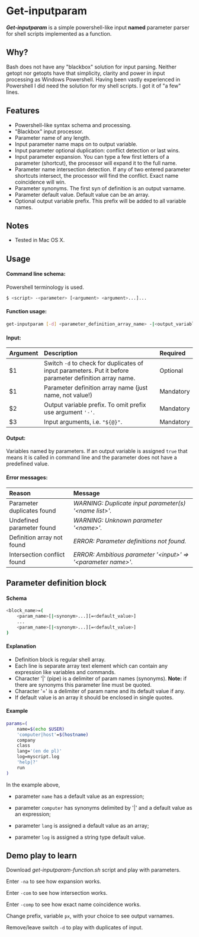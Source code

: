 # Get-inputparam

***Get-inputparam*** is a simple powershell-like input **named** parameter parser for shell scripts implemented as a function.

## Why?
Bash does not have any "blackbox" solution for input parsing. Neither getopt nor getopts have that simplicity, clarity and power in input processing as Windows Powershell. Having been vastly experienced in Powershell I did need the solution for my shell scripts. I got it of "a few" lines.

## Features
* Powershell-like syntax schema and processing.
* "Blackbox" input processor.
* Parameter name of any length.
* Input parameter name maps on to output variable.
* Input parameter optional duplication: conflict detection or last wins.
* Input parameter expansion. You can type a few first letters of a parameter (shortcut), the processor will expand it to the full name.
* Parameter name intersection detection. If any of two entered parameter shortcuts intersect, the processor will find the conflict. Exact name coincidence will win.
* Parameter synonyms. The first syn of definition is an output varname.
* Parameter default value. Default value can be an array.
* Optional output variable prefix. This prefix will be added to all variable names.

## Notes
* Tested in Mac OS X.

## Usage
#### Command line schema:
Powershell terminology is used.

```sh
$ <script> -<parameter> [<argument> <argument>...]...
```
#### Function usage:
```sh
get-inputparam [-d] <parameter_definition_array_name> -|<output_variable_prefix> "{@}"
```

#### Input:
| Argument | Description | Required |
|:---------|:------------|:---------|
| $1 | Switch `-d` to check for duplicates of input parameters. Put it before parameter definition array name. | Optional |
| $1 | Parameter definition array name (just name, not value!) | Mandatory |
| $2 | Output variable prefix. To omit prefix use argument `'-'`. | Mandatory |
| $3 | Input arguments, i.e. `"${@}"`. | Mandatory |

#### Output: 
Variables named by parameters. If an output variable is assigned `true` that means it is called in command line and the parameter does not have a predefined value.

#### Error messages:
| Reason | Message |
|:-------|:--------|
| Parameter duplicates found | *WARNING: Duplicate input parameter(s) '\<name list\>'.* |
| Undefined parameter found | *WARNING: Unknown parameter '\<name\>'.* |
| Definition array not found | *ERROR: Parameter definitions not found.* |
| Intersection conflict found | *ERROR: Ambitious parameter '\<input\>' =\> '\<parameter name\>'.* |

## Parameter definition block
#### Schema
```sh
<block_name>=(
	<param_name>[|<synonym>...][=<default_value>]
	...
	<param_name>[|<synonym>...][=<default_value>]
) 
```

#### Explanation

* Definition block is regular shell array.
* Each line is separate array text element which can contain any expression like variables and commands.
* Character '|' (pipe) is a delimiter of param names (synonyms). **Note:** if there are synonyms this parameter line must be quoted.
* Character '=' is a delimiter of param name and its default value if any.
* If default value is an array it should be enclosed in single quotes.

#### Example

```sh
params=(
    name=$(echo $USER)
    'computer|host'=$(hostname)
    company
    class
    lang='(en de pl)'
    log=myscript.log
    'help|?'
    run
)
```
In the example above,

* parameter `name` has a default value as an expression;

* parameter `computer` has synonyms delimited by '|' and a default value as an expression;

* parameter `lang` is assigned a default value as an array;

* parameter `log` is assigned a string type default value.

## Demo play to learn
Download *get-inputparam-function.sh* script and play with parameters.

Enter `-na` to see how expansion works.

Enter `-com` to see how intersection works.

Enter `-comp` to see how exact name coincidence works.

Change prefix, variable `px`, with your choice to see output varnames.

Remove/leave switch `-d` to play with duplicates of input.
